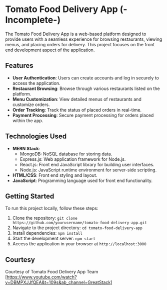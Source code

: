 # Tomato Food Delivery App (-Incomplete-)

The Tomato Food Delivery App is a web-based platform designed to provide users with a seamless experience for browsing restaurants, viewing menus, and placing orders for delivery. This project focuses on the front end development aspect of the application.

## Features

- **User Authentication**: Users can create accounts and log in securely to access the application.
- **Restaurant Browsing**: Browse through various restaurants listed on the platform.
- **Menu Customization**: View detailed menus of restaurants and customize orders.
- **Order Tracking**: Track the status of placed orders in real-time.
- **Payment Processing**: Secure payment processing for orders placed within the app.

## Technologies Used

- **MERN Stack**:
  - MongoDB: NoSQL database for storing data.
  - Express.js: Web application framework for Node.js.
  - React.js: Front end JavaScript library for building user interfaces.
  - Node.js: JavaScript runtime environment for server-side scripting.
- **HTML/CSS**: Front end styling and layout.
- **JavaScript**: Programming language used for front end functionality.

## Getting Started

To run this project locally, follow these steps:

1. Clone the repository: `git clone https://github.com/yourusername/tomato-food-delivery-app.git`
2. Navigate to the project directory: `cd tomato-food-delivery-app`
3. Install dependencies: `npm install`
4. Start the development server: `npm start`
5. Access the application in your browser at `http://localhost:3000`




## Courtesy
Courtesy of Tomato Food Delivery App Team
[https://www.youtube.com/watch?v=DBMPXJJfQEA&t=109s&ab_channel=GreatStack]
